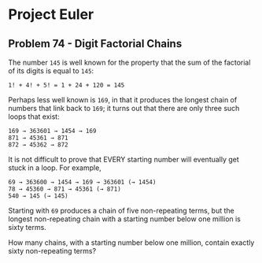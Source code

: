 # Project Euler

## Problem 74 - Digit Factorial Chains

The number `145` is well known for the property that the sum of the factorial of its digits is equal to `145`:

    1! + 4! + 5! = 1 + 24 + 120 = 145

Perhaps less well known is `169`, in that it produces the longest chain of numbers that link back to `169`;
it turns out that there are only three such loops that exist:

    169 → 363601 → 1454 → 169
    871 → 45361 → 871
    872 → 45362 → 872

It is not difficult to prove that EVERY starting number will eventually get stuck in a loop.
For example,

    69 → 363600 → 1454 → 169 → 363601 (→ 1454)
    78 → 45360 → 871 → 45361 (→ 871)
    540 → 145 (→ 145)

Starting with `69` produces a chain of five non-repeating terms, but the longest non-repeating chain with a starting number below one million is sixty terms.

How many chains, with a starting number below one million, contain exactly sixty non-repeating terms?

